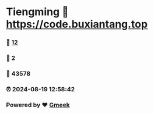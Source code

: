 # Tiengming :link: https://code.buxiantang.top 
### :page_facing_up: [12](https://code.buxiantang.top/tag.html) 
### :speech_balloon: 2 
### :hibiscus: 43578 
### :alarm_clock: 2024-08-19 12:58:42 
### Powered by :heart: [Gmeek](https://github.com/Meekdai/Gmeek)
